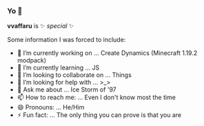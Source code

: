 ### Yo 👋

**vvaffaru** is ✨ _special_ ✨ 

Some information I was forced to include:

- 🔭 I’m currently working on ... Create Dynamics (Minecraft 1.19.2 modpack)
- 🌱 I’m currently learning ... JS
- 👯 I’m looking to collaborate on ... Things
- 🤔 I’m looking for help with ... >_>
- 💬 Ask me about ... Ice Storm of '97
- 📫 How to reach me: ... Even I don't know most the time
- 😄 Pronouns: ... He/Him
- ⚡ Fun fact: ... The only thing you can prove is that you are
